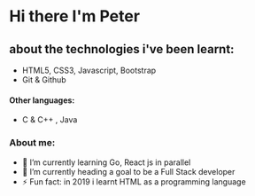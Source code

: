 # Hi there I'm Peter

## about the technologies i've been learnt:
- HTML5, CSS3, Javascript, Bootstrap
- Git & Github

####  Other languages:
- C & C++ , Java


### About me:
<!--- 🔭 I’m currently working on ...-->
- 🌱 I’m currently learning Go, React js in parallel
- 🔭 I’m currently heading a goal to be a Full Stack developer
- ⚡ Fun fact: in 2019 i learnt HTML as a programming language
<!--
- 👯 I’m looking to collaborate on ...
- 🤔 I’m looking for help with ...
- 💬 Ask me about ...
- 📫 How to reach me:
- 😄 Pronouns:
-->
